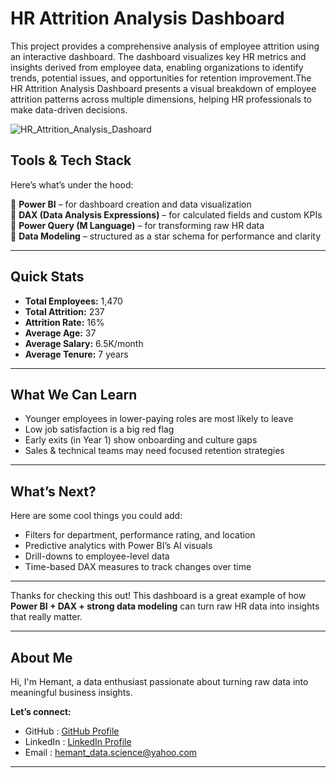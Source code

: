 # HR Attrition Analysis Dashboard
This project provides a comprehensive analysis of employee attrition using an interactive dashboard. The dashboard visualizes key HR metrics and insights derived from employee data, enabling organizations to identify trends, potential issues, and opportunities for retention improvement.The HR Attrition Analysis Dashboard presents a visual breakdown of employee attrition patterns across multiple dimensions, helping HR professionals to make data-driven decisions.

![HR_Attrition_Analysis_Dashoard](hr_attritian_dashboard.png)

## Tools & Tech Stack

Here’s what’s under the hood:

🔹 **Power BI** – for dashboard creation and data visualization  
🔹 **DAX (Data Analysis Expressions)** – for calculated fields and custom KPIs  
🔹 **Power Query (M Language)** – for transforming raw HR data  
🔹 **Data Modeling** – structured as a star schema for performance and clarity  

---

## Quick Stats

- **Total Employees:** 1,470  
- **Total Attrition:** 237  
- **Attrition Rate:** 16%  
- **Average Age:** 37  
- **Average Salary:** 6.5K/month  
- **Average Tenure:** 7 years  

---

## What We Can Learn

- Younger employees in lower-paying roles are most likely to leave  
- Low job satisfaction is a big red flag  
- Early exits (in Year 1) show onboarding and culture gaps  
- Sales & technical teams may need focused retention strategies  

---

## What’s Next?

Here are some cool things you could add:

- Filters for department, performance rating, and location  
- Predictive analytics with Power BI’s AI visuals  
- Drill-downs to employee-level data  
- Time-based DAX measures to track changes over time  

---

Thanks for checking this out! 
This dashboard is a great example of how **Power BI + DAX + strong data modeling** can turn raw HR data into insights that really matter.

---

## About Me

Hi, I'm Hemant, a data enthusiast passionate about turning raw data into meaningful business insights.

**Let’s connect:**  
- GitHub : [GitHub Profile](https://github.com/hemant1491)
- LinkedIn : [LinkedIn Profile](https://www.linkedin.com/in/hemant1491/)  
- Email : hemant_data.science@yahoo.com

---
